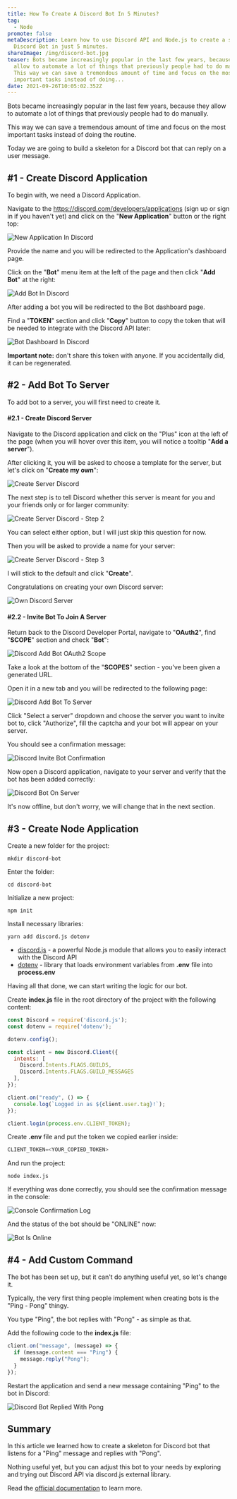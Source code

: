 ```yaml
---
title: How To Create A Discord Bot In 5 Minutes?
tag:
  - Node
promote: false
metaDescription: Learn how to use Discord API and Node.js to create a simple
  Discord Bot in just 5 minutes.
shareImage: /img/discord-bot.jpg
teaser: Bots became increasingly popular in the last few years, because they
  allow to automate a lot of things that previously people had to do manually.
  This way we can save a tremendous amount of time and focus on the most
  important tasks instead of doing...
date: 2021-09-26T10:05:02.352Z
---
```

Bots became increasingly popular in the last few years, because they allow to automate a lot of things that previously people had to do manually.

This way we can save a tremendous amount of time and focus on the most important tasks instead of doing the routine.

Today we are going to build a skeleton for a Discord bot that can reply on a user message.

## \#1 - Create Discord Application

To begin with, we need a Discord Application.

Navigate to the <https://discord.com/developers/applications> (sign up or sign in if you haven't yet) and click on the "**New Application**" button or the right top:

![New Application In Discord](/img/screenshot-2021-09-25-at-12.37.08.png "New Application In Discord")

Provide the name and you will be redirected to the Application's dashboard page.

Click on the "**Bot**" menu item at the left of the page and then click "**Add Bot**" at the right:

![Add Bot In Discord](/img/screenshot-2021-09-25-at-12.38.24.png "Add Bot In Discord")

After adding a bot you will be redirected to the Bot dashboard page.

Find a "**TOKEN**" section and click "**Copy**" button to copy the token that will be needed to integrate with the Discord API later:

![Bot Dashboard In Discord](/img/screenshot-2021-09-25-at-12.40.29.png "Bot Dashboard In Discord")

**Important note:** don't share this token with anyone. If you accidentally did, it can be regenerated.

## \#2 - Add Bot To Server

To add bot to a server, you will first need to create it.

#### \#2.1 - Create Discord Server

Navigate to the Discord application and click on the "Plus" icon at the left of the page (when you will hover over this item, you will notice a tooltip "**Add a server**").

After clicking it, you will be asked to choose a template for the server, but let's click on "**Create my own**":

![Create Server Discord](/img/screenshot-2021-09-25-at-12.55.54.png "Create Server Discord")

The next step is to tell Discord whether this server is meant for you and your friends only or for larger community:

![Create Server Discord - Step 2](/img/screenshot-2021-09-25-at-12.56.02.png "Create Server Discord - Step 2")

You can select either option, but I will just skip this question for now.

Then you will be asked to provide a name for your server:

![Create Server Discord - Step 3](/img/screenshot-2021-09-25-at-12.56.13.png "Create Server Discord - Step 3")

I will stick to the default and click "**Create**".

Congratulations on creating your own Discord server:

![Own Discord Server](/img/screenshot-2021-09-25-at-12.52.45.png "Own Discord Server")

#### \#2.2 - Invite Bot To Join A Server

Return back to the Discord Developer Portal, navigate to "**OAuth2**", find "**SCOPE**" section and check "**Bot**":

![Discord Add Bot OAuth2 Scope](/img/screenshot-2021-09-25-at-13.00.48.png "Discord Add Bot OAuth2 Scope")

Take a look at the bottom of the "**SCOPES**" section - you've been given a generated URL.

Open it in a new tab and you will be redirected to the following page:

![Discord Add Bot To Server](/img/screenshot-2021-09-25-at-13.02.49.png "Discord Add Bot To Server")

Click "Select a server" dropdown and choose the server you want to invite bot to, click "Authorize", fill the captcha and your bot will appear on your server.

You should see a confirmation message:

![Discord Invite Bot Confirmation](/img/screenshot-2021-09-25-at-13.04.09.png "Discord Invite Bot Confirmation")

Now open a Discord application, navigate to your server and verify that the bot has been added correctly:

![Discord Bot On Server](/img/screenshot-2021-09-25-at-13.07.50.png "Discord Bot On Server")

It's now offline, but don't worry, we will change that in the next section.

## \#3 - Create Node Application

Create a new folder for the project:

`mkdir discord-bot`

Enter the folder:

`cd discord-bot`

Initialize a new project:

`npm init`

Install necessary libraries:

`yarn add discord.js dotenv`

* [discord.js](https://www.npmjs.com/package/discord.js) - a powerful Node.js module that allows you to easily interact with the Discord API
* [dotenv](https://www.npmjs.com/package/dotenv) - library that loads environment variables from **.env** file into **process.env**

Having all that done, we can start writing the logic for our bot.

Create **index.js** file in the root directory of the project with the following content:

```javascript
const Discord = require('discord.js');
const dotenv = require('dotenv');

dotenv.config();

const client = new Discord.Client({
  intents: [
    Discord.Intents.FLAGS.GUILDS, 
    Discord.Intents.FLAGS.GUILD_MESSAGES
  ],
});

client.on("ready", () => {
  console.log(`Logged in as ${client.user.tag}!`);
});

client.login(process.env.CLIENT_TOKEN);
```

Create **.env** file and put the token we copied earlier inside:

```javascript
CLIENT_TOKEN=<YOUR_COPIED_TOKEN>
```

And run the project:

`node index.js`

If everything was done correctly, you should see the confirmation message in the console:

![Console Confirmation Log](/img/screenshot-2021-09-25-at-13.25.48.png "Console Confirmation Log")

And the status of the bot should be "ONLINE" now:

![Bot Is Online](/img/screenshot-2021-09-25-at-13.27.51.png "Bot Is Online")

## \#4 - Add Custom Command

The bot has been set up, but it can't do anything useful yet, so let's change it.

Typically, the very first thing people implement when creating bots is the "Ping - Pong" thingy.

You type "Ping", the bot replies with "Pong" - as simple as that.

Add the following code to the **index.js** file:

```javascript
client.on("message", (message) => {
  if (message.content === "Ping") {
    message.reply("Pong");
  }
});
```

Restart the application and send a new message containing "Ping" to the bot in Discord:

![Discord Bot Replied With Pong](/img/screenshot-2021-09-25-at-13.41.29.png "Discord Bot Replied With Pong")

## Summary

In this article we learned how to create a skeleton for Discord bot that listens for a "Ping" message and replies with "Pong".

Nothing useful yet, but you can adjust this bot to your needs by exploring and trying out Discord API via discord.js external library.

Read the [official documentation](https://discord.js.org/#/docs/main/stable/general/welcome) to learn more.